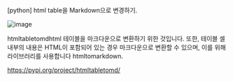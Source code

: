 [python] html table을 Markdown으로 변경하기. 


![image](https://github.com/user-attachments/assets/676209cc-ba3a-4d95-8885-3887fe88cbcc)


htmltabletomdhtml 테이블을 마크다운으로 변환하기 위한 것입니다. 또한, 테이블 셀 내부의 내용은 HTML이 포함되어 있는 경우 마크다운으로 변환할 수 있으며, 이를 위해 라이브러리를 사용합니다 htmltomarkdown.

https://pypi.org/project/htmltabletomd/

 
